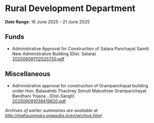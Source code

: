 # Rural Development Department

**Date Range**: 16 June 2025 - 21 June 2025


## Funds
- Administrative Approval for Construction of  Satara Panchayat Samiti New Administrative Building (Dist. Satara)\
  [202506091112525720.pdf](https://gr.maharashtra.gov.in/Site/Upload/Government%20Resolutions/English/202506091112525720.pdf)

## Miscellaneous
- Administrative approval for construction of Grampanchayat building under Hon. Balasaheb Thackrey Smruti Matoshree Grampanchayat Bandhani Yojana...(Dist-Sangli)\
  [202506091038419820.pdf](https://gr.maharashtra.gov.in/Site/Upload/Government%20Resolutions/English/202506091038419820.pdf)


*Archives of earlier summaries are available at http://mahsummary.orgpedia.in/en/archive.html*
